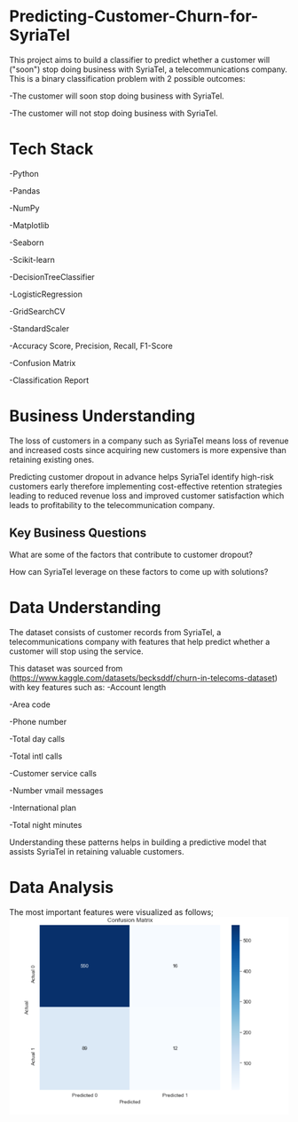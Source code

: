 # Predicting-Customer-Churn-for-SyriaTel
This project aims to build a classifier to predict whether a customer will ("soon") stop doing business with SyriaTel, a telecommunications company. This is a binary classification problem with 2 possible outcomes:

-The customer will soon stop doing business with SyriaTel.

-The customer will not stop doing business with SyriaTel.

# Tech Stack
-Python

-Pandas

-NumPy

-Matplotlib

-Seaborn

-Scikit-learn 

-DecisionTreeClassifier

-LogisticRegression

-GridSearchCV 

-StandardScaler

-Accuracy Score, Precision, Recall, F1-Score

-Confusion Matrix

-Classification Report

# Business Understanding
The loss of customers in a company such as SyriaTel means loss of revenue and increased costs since acquiring new customers is more expensive than retaining existing ones.

Predicting customer dropout in advance helps SyriaTel identify high-risk customers early therefore implementing cost-effective retention strategies leading to reduced revenue loss and improved customer satisfaction which leads to profitability to the telecommunication company.

## Key Business Questions
What are some of the factors that contribute to customer dropout?

How can SyriaTel leverage on these factors to come up with solutions?

# Data Understanding
The dataset consists of customer records from SyriaTel, a telecommunications company with features that help predict whether a customer will stop using the service.

This dataset was sourced from (https://www.kaggle.com/datasets/becksddf/churn-in-telecoms-dataset) with key features such as:
-Account length

-Area code

-Phone number

-Total day calls

-Total intl calls

-Customer service calls

-Number vmail messages

-International plan

-Total night minutes

Understanding these patterns helps in building a predictive model that assists SyriaTel in retaining valuable customers.

# Data Analysis
The most important features were visualized as follows;
![Alt text](https://github.com/Kipchumba254/Predicting-Customer-Churn-for-SyriaTel/blob/main/Screenshot%202025-02-21%20213917.png)

